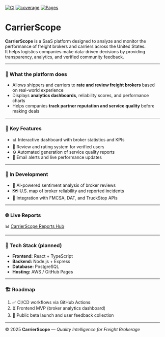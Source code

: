[![CI](https://github.com/AlekseiStroev/CarrierScope/actions/workflows/ci.yml/badge.svg)](https://github.com/AlekseiStroev/CarrierScope/actions/workflows/ci.yml)
[![coverage](https://img.shields.io/endpoint?url=https://AlekseiStroev.github.io/CarrierScope/badges/coverage.json)](https://AlekseiStroev.github.io/CarrierScope/frontend-coverage/)
[![Pages](https://img.shields.io/badge/Pages-Reports-blue)](https://AlekseiStroev.github.io/CarrierScope/)

# CarrierScope

**CarrierScope** is a SaaS platform designed to analyze and monitor the performance of freight brokers and carriers across the United States.  
It helps logistics companies make data-driven decisions by providing transparency, analytics, and verified community feedback.

---

### 🚚 What the platform does
- Allows shippers and carriers to **rate and review freight brokers** based on real-world experience  
- Displays **analytics dashboards**, reliability scores, and performance charts  
- Helps companies **track partner reputation and service quality** before making deals  

---

### 🧭 Key Features
- 📊 Interactive dashboard with broker statistics and KPIs  
- 📝 Review and rating system for verified users  
- ⚙️ Automated generation of service quality reports  
- 🔔 Email alerts and live performance updates  

---

### 🧠 In Development
- 🤖 AI-powered sentiment analysis of broker reviews  
- 🗺️ U.S. map of broker reliability and reported incidents  
- 🔗 Integration with FMCSA, DAT, and TruckStop APIs  

---

### 🌐 Live Reports
📊 [CarrierScope Reports Hub](https://alekseistroev.github.io/CarrierScope/)

---

### 🧩 Tech Stack (planned)
- **Frontend:** React + TypeScript  
- **Backend:** Node.js + Express  
- **Database:** PostgreSQL  
- **Hosting:** AWS / GitHub Pages  

---

### 🏗️ Roadmap
1. ✅ CI/CD workflows via GitHub Actions  
2. ⏳ Frontend MVP (broker analytics dashboard)  
3. 🚀 Public beta launch and user feedback collection  

---

© 2025 **CarrierScope** — *Quality Intelligence for Freight Brokerage*